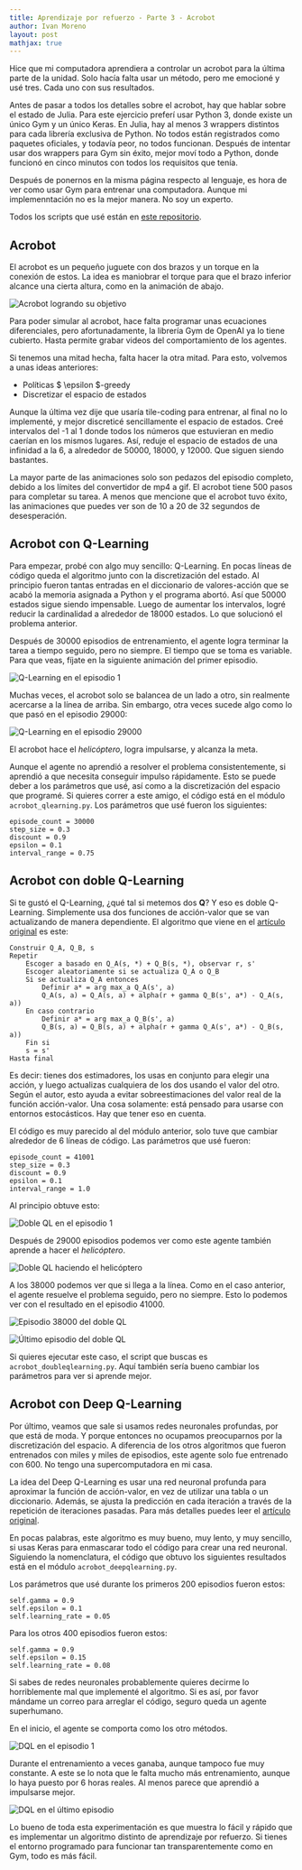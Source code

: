 ```yaml
---
title: Aprendizaje por refuerzo - Parte 3 - Acrobot
author: Ivan Moreno
layout: post
mathjax: true
---
```


Hice que mi computadora aprendiera a controlar un acrobot para la última parte de
la unidad. Solo hacía falta usar un método, pero me emocioné y usé tres. Cada uno
con sus resultados.

Antes de pasar a todos los detalles sobre el acrobot, hay que hablar sobre el estado
de Julia. Para este ejercicio preferí usar Python 3, donde existe un único Gym y un
único Keras. En Julia, hay al menos 3 wrappers distintos para cada librería
exclusiva de Python. No todos están registrados como paquetes oficiales, y todavía
peor, no todos funcionan. Después de intentar usar dos wrappers para Gym sin éxito, mejor moví todo a Python, donde funcionó en cinco minutos con todos los requisitos que tenía.

Después de ponernos en la misma página respecto al lenguaje, es hora de ver como
usar Gym para entrenar una computadora. Aunque mi implemenntación no es la mejor
manera. No soy un experto.

Todos los scripts que usé están en
[este repositorio](https://github.com/rexemin/Topicos-IA-UNISON).

## Acrobot

El acrobot es un pequeño juguete con dos brazos y un torque en la conexión de estos.
La idea es maniobrar el torque para que el brazo inferior alcance una cierta altura,
como en la animación de abajo.

![Acrobot logrando su objetivo](https://media.giphy.com/media/31ZpKAU38rD8gTJzgz/giphy.gif)

Para poder simular al acrobot, hace falta programar unas ecuaciones diferenciales,
pero afortunadamente, la librería Gym de OpenAI ya lo tiene cubierto. Hasta permite
grabar videos del comportamiento de los agentes.

Si tenemos una mitad hecha, falta hacer la otra mitad. Para esto, volvemos a unas
ideas anteriores:
- Políticas \$ \epsilon \$-greedy
- Discretizar el espacio de estados

Aunque la última vez dije que usaría tile-coding para entrenar, al final no lo
implementé, y mejor discreticé sencillamente el espacio de estados. Creé intervalos
del -1 al 1 donde todos los números que estuvieran en medio caerían en los mismos
lugares. Así, reduje el espacio de estados de una infinidad a la 6, a alrededor de
50000, 18000, y 12000. Que siguen siendo bastantes.

La mayor parte de las animaciones solo son pedazos del episodio completo, debido
a los límites del convertidor de mp4 a gif. El acrobot tiene 500 pasos para
completar su tarea. A menos que mencione que el acrobot tuvo éxito, las animaciones
que puedes ver son de 10 a 20 de 32 segundos de desesperación.

## Acrobot con Q-Learning

Para empezar, probé con algo muy sencillo: Q-Learning. En pocas líneas de código
queda el algoritmo junto con la discretización del estado. Al principio fueron
tantas entradas en el diccionario de valores-acción que se acabó la memoria
asignada a Python y el programa abortó. Así que 50000 estados sigue siendo
impensable. Luego de aumentar los intervalos, logré reducir la cardinalidad a
alrededor de 18000 estados. Lo que solucionó el problema anterior.

Después de 30000 episodios de entrenamiento, el agente logra terminar la tarea a
tiempo seguido, pero no siempre. El tiempo que se toma es variable. Para que veas,
fíjate en la siguiente animación del primer episodio.

![Q-Learning en el episodio 1](https://media.giphy.com/media/1k3UtnMFxX3dagwLyx/giphy.gif)

Muchas veces, el acrobot solo se balancea de un lado a otro, sin realmente
acercarse a la línea de arriba. Sin embargo, otra veces sucede algo como lo que pasó
en el episodio 29000:

![Q-Learning en el episodio 29000](https://media.giphy.com/media/37q5g8Gg6YJY0XpZj9/giphy.gif)

El acrobot hace el *helicóptero*, logra impulsarse, y alcanza la meta.

Aunque el agente no aprendió a resolver el problema consistentemente, si aprendió
a que necesita conseguir impulso rápidamente. Esto se puede deber a los parámetros
que usé, así como a la discretización del espacio que programé. Si quieres correr
a este amigo, el código está en el módulo `acrobot_qlearning.py`. Los parámetros
que usé fueron los siguientes:

```
episode_count = 30000
step_size = 0.3
discount = 0.9
epsilon = 0.1
interval_range = 0.75
```

## Acrobot con doble Q-Learning

Si te gustó el Q-Learning, ¿qué tal si metemos dos **Q**? Y eso es doble Q-Learning.
Simplemente usa dos funciones de acción-valor que se van actualizando de manera
dependiente. El algoritmo que viene en el [artículo original](https://papers.nips.cc/paper/3964-double-q-learning.pdf) es este:

```
Construir Q_A, Q_B, s
Repetir
    Escoger a basado en Q_A(s, *) + Q_B(s, *), observar r, s'
    Escoger aleatoriamente si se actualiza Q_A o Q_B
    Si se actualiza Q_A entonces
        Definir a* = arg max_a Q_A(s', a)
        Q_A(s, a) = Q_A(s, a) + alpha(r + gamma Q_B(s', a*) - Q_A(s, a))
    En caso contrario
        Definir a* = arg max_a Q_B(s', a)
        Q_B(s, a) = Q_B(s, a) + alpha(r + gamma Q_A(s', a*) - Q_B(s, a))
    Fin si
    s = s'
Hasta final
```

Es decir: tienes dos estimadores, los usas en conjunto para elegir una acción, y
luego actualizas cualquiera de los dos usando el valor del otro. Según el autor,
esto ayuda a evitar sobreestimaciones del valor real de la función acción-valor.
Una cosa solamente: está pensado para usarse con entornos estocásticos. Hay que
tener eso en cuenta.

El código es muy parecido al del módulo anterior, solo tuve que cambiar alrededor
de 6 líneas de código. Las parámetros que usé fueron:

```
episode_count = 41001
step_size = 0.3
discount = 0.9
epsilon = 0.1
interval_range = 1.0
```

Al principio obtuve esto:

![Doble QL en el episodio 1](https://media.giphy.com/media/fxw52tbbTzCsyfBJl0/giphy.gif)

Después de 29000 episodios podemos ver como este agente también aprende a hacer el
*helicóptero*.

![Doble QL haciendo el helicóptero](https://media.giphy.com/media/69B2UaiiWmdhHKII36/giphy.gif)

A los 38000 podemos ver que si llega a la línea. Como en el caso anterior, el
agente resuelve el problema seguido, pero no siempre. Esto lo podemos ver con el
resultado en el episodio 41000.

![Episodio 38000 del doble QL](https://media.giphy.com/media/NPFPmsBkpA110wSCx4/giphy.gif)

![Último episodio del doble QL](https://media.giphy.com/media/5k24PsE4x3fZ7ZY15H/giphy.gif)

Si quieres ejecutar este caso, el script que buscas es `acrobot_doubleqlearning.py`. Aquí también sería bueno cambiar los parámetros para
ver si aprende mejor.

## Acrobot con Deep Q-Learning
Por último, veamos que sale si usamos redes neuronales profundas, por que está de
moda. Y porque entonces no ocupamos preocuparnos por la discretización del espacio.
A diferencia de los otros algoritmos que fueron entrenados con miles y miles de
episodios, este agente solo fue entrenado con 600. No tengo una supercomputadora en
mi casa.

La idea del Deep Q-Learning es usar una red neuronal profunda para aproximar la
función de acción-valor, en vez de utilizar una tabla o un diccionario. Además,
se ajusta la predicción en cada iteración a través de la repetición de iteraciones
pasadas. Para más detalles puedes leer el [artículo original](https://arxiv.org/pdf/1312.5602.pdf).

En pocas palabras, este algoritmo es muy bueno, muy lento, y muy sencillo, si usas
Keras para enmascarar todo el código para crear una red neuronal. Siguiendo la
nomenclatura, el código que obtuvo los siguientes resultados está en el módulo
`acrobot_deepqlearning.py`.

Los parámetros que usé durante los primeros 200 episodios fueron estos:
```
self.gamma = 0.9
self.epsilon = 0.1
self.learning_rate = 0.05
```

Para los otros 400 episodios fueron estos:
```
self.gamma = 0.9
self.epsilon = 0.15
self.learning_rate = 0.08
```

Si sabes de redes neuronales probablemente quieres decirme lo horriblemente mal que
implementé el algoritmo. Si es así, por favor mándame un correo para arreglar el
código, seguro queda un agente superhumano.

En el inicio, el agente se comporta como los otro métodos.

![DQL en el episodio 1](https://media.giphy.com/media/1BGQtcXt4yf4Z6yK0x/giphy.gif)

Durante el entrenamiento a veces ganaba, aunque tampoco fue muy constante. A este
se lo nota que le falta mucho más entrenamiento, aunque lo haya puesto por 6 horas
reales. Al menos parece que aprendió a impulsarse mejor.

![DQL en el último episodio](https://media.giphy.com/media/8P1HpetXu6GEOx9jQ5/giphy.gif)

Lo bueno de toda esta experimentación es que muestra lo fácil y rápido que es
implementar un algoritmo distinto de aprendizaje por refuerzo. Si tienes el
entorno programado para funcionar tan transparentemente como en Gym, todo es
más fácil.
